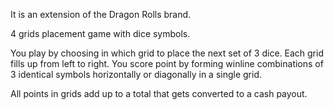 It is an extension of the Dragon Rolls brand.

4 grids placement game with dice symbols. 

You play by choosing in which grid to place the next set of 3 dice. Each grid fills up from left to right. You score point by forming winline combinations of 3 identical symbols horizontally or diagonally in a single grid.

All points in grids add up to a total that gets converted to a cash payout.
